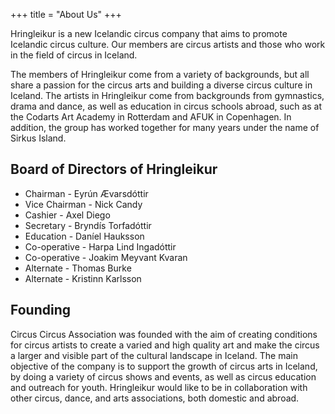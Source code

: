 +++
title = "About Us"
+++

Hringleikur is a new Icelandic circus company that aims to promote Icelandic circus culture. Our members are circus artists and those who work in the field of circus in Iceland.

The members of Hringleikur come from a variety of backgrounds, but all share a passion for the circus arts and building a diverse circus culture in Iceland. The artists in Hringleikur come from backgrounds from gymnastics, drama and dance, as well as education in circus schools abroad, such as at the Codarts Art Academy in Rotterdam and AFUK in Copenhagen. In addition, the group has worked together for many years under the name of Sirkus Island.

## Board of Directors of Hringleikur

* Chairman - Eyrún Ævarsdóttir
* Vice Chairman - Nick Candy
* Cashier - Axel Diego
* Secretary - Bryndís Torfadóttir
* Education - Daníel Hauksson
* Co-operative - Harpa Lind Ingadóttir
* Co-operative - Joakim Meyvant Kvaran
* Alternate - Thomas Burke
* Alternate - Kristinn Karlsson

## Founding

Circus Circus Association was founded with the aim of creating conditions for circus artists to create a varied and high quality art and make the circus a larger and visible part of the cultural landscape in Iceland. The main objective of the company is to support the growth of circus arts in Iceland, by doing a variety of circus shows and events, as well as circus education and outreach for youth. Hringleikur would like to be in collaboration with other circus, dance, and arts associations, both domestic and abroad.
